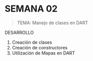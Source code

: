 # SEMANA 02
> TEMA: Manejo de clases en DART

DESARROLLO

1. Creación de clases
2. Creación de constructores
3. Utilización de Mapas en DART

